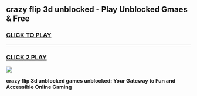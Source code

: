 
## crazy flip 3d unblocked - Play Unblocked Gmaes & Free
<h3>
<a href="https://news.freeplayer.one?title=crazy_flip_3d_unblocked&ref=23F">CLICK TO PLAY</a></h3>
<hr>

<h3>
<a href="https://news.freeplayer.one?title=crazy_flip_3d_unblocked&ref=23F">CLICK 2 PLAY</a>
  
</h3>

<a href="https://news.freeplayer.one?title=crazy_flip_3d_unblocked&ref=23F/"><img src="https://clearcache.store/games.png"></a>


**crazy flip 3d unblocked games unblocked: Your Gateway to Fun and Accessible Online Gaming**
